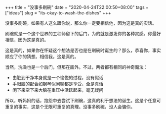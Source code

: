 +++
title = "没事多刷碗"
date = "2020-04-24T22:00:50+08:00"
tags = ["ideas"]
slug = "its-okay-to-wash-the-dishes"
+++

没事多刷碗，如果有人这么跟你说，那么你一定要相信他，因为这是真的实话。

刷碗就是一个这个世界的工程师留下的后门，为的就是激发你的各种灵感。你最好相信，因为这是真的。

这是真的，如果你在怀疑这个想法是否也是在刷碗时诞生的？那么，恭喜你，事实顺应了你的猜想。相信我，这是真的。

当然，洗澡也是一个后门，但那在画外。不过，两者都有相同的神奇魔法：

- 由脏到干净本身就是一个愉悦的过程，没有假话
- 手眼脑的配合如钢琴似闲聊都是享受，全是真话
- 闲下来空下来大脑在重压中活跃起来，毫无疑问

所以，听妈妈的话，抱怨中去尝试下刷碗，这真的利于想法的诞生。这是个任意可重复的事实，这是个无限可重复的真理。没事多刷碗，没人会骗你。

